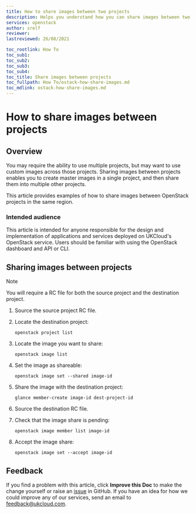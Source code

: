```yaml
---
title: How to share images between two projects
description: Helps you understand how you can share images between two projects.
services: openstack
author: srelf
reviewer:
lastreviewed: 26/08/2021

toc_rootlink: How To
toc_sub1:
toc_sub2:
toc_sub3:
toc_sub4:
toc_title: Share images between projects
toc_fullpath: How To/ostack-how-share-images.md
toc_mdlink: ostack-how-share-images.md
---
```


# How to share images between projects

## Overview

You may require the ability to use multiple projects, but may want to use custom images across those projects. Sharing images between projects enables you to create master images in a single project, and then share them into multiple other projects.

This article provides examples of how to share images between OpenStack projects in the same region.

### Intended audience

This article is intended for anyone responsible for the design and implementation of applications and services deployed on UKCloud's OpenStack service. Users should be familiar with using the OpenStack dashboard and API or CLI.

## Sharing images between projects

> [!NOTE]
> You will require a RC file for both the source project and the destination project.

1. Source the source project RC file.

2. Locate the destination project:

   `openstack project list`

3. Locate the image you want to share:

   `openstack image list`

4. Set the image as shareable:

   `openstack image set --shared image-id`
   
5. Share the image with the destination project:

   `glance member-create image-id dest-project-id`

6. Source the destination RC file.

7. Check that the image share is pending:

   `openstack image member list image-id`

9. Accept the image share:

   `openstack image set --accept image-id`

## Feedback

If you find a problem with this article, click **Improve this Doc** to make the change yourself or raise an [issue](https://github.com/UKCloud/documentation/issues) in GitHub. If you have an idea for how we could improve any of our services, send an email to <feedback@ukcloud.com>.
